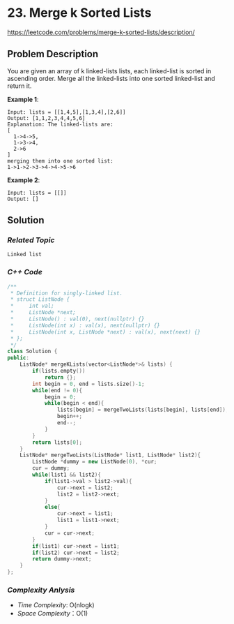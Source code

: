 # 23. Merge k Sorted Lists

https://leetcode.com/problems/merge-k-sorted-lists/description/

## Problem Description

You are given an array of k linked-lists lists, each linked-list is sorted in ascending order.
Merge all the linked-lists into one sorted linked-list and return it.

**Example 1**:
```
Input: lists = [[1,4,5],[1,3,4],[2,6]]
Output: [1,1,2,3,4,4,5,6]
Explanation: The linked-lists are:
[
  1->4->5,
  1->3->4,
  2->6
]
merging them into one sorted list:
1->1->2->3->4->4->5->6
```
**Example 2**:
```
Input: lists = [[]]
Output: []
```

## Solution

### _Related Topic_
    Linked list

### _C++ Code_
```cpp
/**
 * Definition for singly-linked list.
 * struct ListNode {
 *     int val;
 *     ListNode *next;
 *     ListNode() : val(0), next(nullptr) {}
 *     ListNode(int x) : val(x), next(nullptr) {}
 *     ListNode(int x, ListNode *next) : val(x), next(next) {}
 * };
 */
class Solution {
public:
    ListNode* mergeKLists(vector<ListNode*>& lists) {
        if(lists.empty())
            return {};
        int begin = 0, end = lists.size()-1;
        while(end != 0){
            begin = 0;
            while(begin < end){
                lists[begin] = mergeTwoLists(lists[begin], lists[end]);
                begin++;
                end--;
            }
        }
        return lists[0];
    }
    ListNode* mergeTwoLists(ListNode* list1, ListNode* list2){
        ListNode *dummy = new ListNode(0), *cur;
        cur = dummy;
        while(list1 && list2){
            if(list1->val > list2->val){
                cur->next = list2;
                list2 = list2->next;
            }
            else{
                cur->next = list1;
                list1 = list1->next;
            }
            cur = cur->next;
        }
        if(list1) cur->next = list1;
        if(list2) cur->next = list2;
        return dummy->next;        
    }
};
```

### _Complexity Anlysis_
- _Time Complexity_: O(nlogk)
- _Space Complexity_：O(1)
